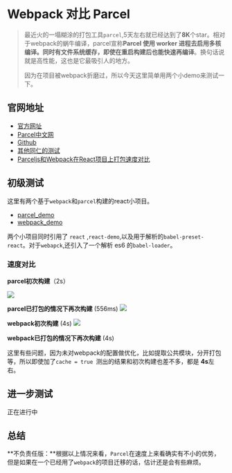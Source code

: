 # Webpack 对比 Parcel

> 最近火的一塌糊涂的打包工具`parcel`,5天左右就已经达到了**8K**个star。相对于webpack的蜗牛编译，parcel宣称**Parcel 使用 worker 进程去启用多核编译。同时有文件系统缓存，即使在重启构建后也能快速再编译**。换句话说就是高性能，这也是它最吸引人的地方。
> 
> 因为在项目被webpack折磨过，所以今天这里简单用两个小demo来测试一下。


## 官网地址

* [官方网址](https://parceljs.org/)
* [Parcel中文网](http://www.parceljs.io/)
* [Github](https://github.com/parcel-bundler/parcel)
* [其他同仁的测试](https://github.com/justjavac/parcel-example)
* [Parceljs和Webpack在React项目上打包速度对比](https://juejin.im/post/5a2b6c0cf265da431523d4e2?utm_source=gold_browser_extension)

## 初级测试

这里有两个基于`webpack`和`parcel`构建的react小项目。

* [parcel_demo](https://github.com/Michaelooo/webpackToParcel/tree/master/parcel_demo)
* [webpack_demo](https://github.com/Michaelooo/webpackToParcel/tree/master/webpack_demo)

两个小项目同时引用了 `react` ,`react-demo`,以及用于解析的`babel-preset-react`。对于`webapck`,还引入了一个解析 es6 的`babel-loader`。

### 速度对比

**parcel初次构建**（2s）

![](http://ww1.sinaimg.cn/large/86c7c947gy1fmcnecmt65j20xa05s3zh.jpg)

**parcel已打包的情况下再次构建** (556ms)
![](http://ww1.sinaimg.cn/large/86c7c947gy1fmcnecnk99j20xw05yq3w.jpg)

**webpack初次构建** (4s)
![](http://ww1.sinaimg.cn/large/86c7c947gy1fmcnecmyj6j20ps060gms.jpg)

**webpack已打包的情况下再次构建** (4s)

这里有些问题，因为未对webpack的配置做优化，比如提取公共模块，分开打包等，所以即使加了`cache = true `测出的结果和初次构建也差不多，都是 **4s**左右。

## 进一步测试

正在进行中

## 总结

**不负责任版：**根据以上情况来看，`Parcel`在速度上来看确实有不小的优势，但是如果在一个已经用了`webpack`的项目迁移的话，估计还是会有些麻烦。
